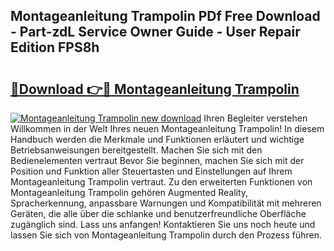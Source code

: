 ## Montageanleitung Trampolin PDf Free Download - Part-zdL Service Owner Guide - User Repair Edition FPS8h

# <h2><a href="http://df6pc9.blite.top/?on=Montageanleitung+Trampolin">🔗Download 👉🔴 Montageanleitung Trampolin</a></h2>

[![Montageanleitung Trampolin new download](https://i.imgur.com/lujVjoI.png)](http://df6pc9.blite.top/?on=Montageanleitung+Trampolin)
Ihren Begleiter verstehen Willkommen in der Welt Ihres neuen Montageanleitung Trampolin! In diesem Handbuch werden die Merkmale und Funktionen erläutert und wichtige Betriebsanweisungen bereitgestellt. Machen Sie sich mit den Bedienelementen vertraut Bevor Sie beginnen, machen Sie sich mit der Position und Funktion aller Steuertasten und Einstellungen auf Ihrem Montageanleitung Trampolin vertraut. Zu den erweiterten Funktionen von Montageanleitung Trampolin gehören Augmented Reality, Spracherkennung, anpassbare Warnungen und Kompatibilität mit mehreren Geräten, die alle über die schlanke und benutzerfreundliche Oberfläche zugänglich sind. Lass uns anfangen! Kontaktieren Sie uns noch heute und lassen Sie sich von Montageanleitung Trampolin durch den Prozess führen.
